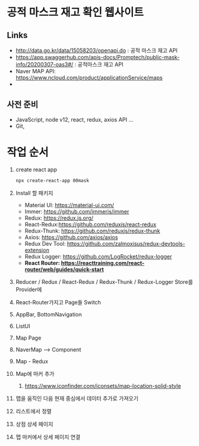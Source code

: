 # 공적 마스크 재고 확인 웹사이트

## Links

- http://data.go.kr/data/15058203/openapi.do : 공적 마스크 재고 API
- https://app.swaggerhub.com/apis-docs/Promptech/public-mask-info/20200307-oas3#/ : 공적마스크 재고 API
- Naver MAP API: https://www.ncloud.com/product/applicationService/maps
- 



## 사전 준비

- JavaScript, node v12, react, redux, axios API ...
- Git,  



# 작업 순서

1. create react app

   ```sh
   npx create-react-app 00mask
   ```

   

2. Install 할 패키지
   - Material UI: https://material-ui.com/
   - Immer: https://github.com/immerjs/immer
   - Redux: https://redux.js.org/
   - React-Redux:https://github.com/reduxjs/react-redux
   - Redux-Thunk: https://github.com/reduxjs/redux-thunk
   - Axios: https://github.com/axios/axios
   - Redux Dev Tool: https://github.com/zalmoxisus/redux-devtools-extension
   - Redux Logger: https://github.com/LogRocket/redux-logger
   - **React Router: https://reacttraining.com/react-router/web/guides/quick-start**



3. Reducer / Redux / React-Redux / Redux-Thunk / Redux-Logger Store를 Provider에
4. React-Router가지고 Page들 Switch
5. AppBar, BottomNavigation 
6. ListUI
7. Map Page
8. NaverMap --> Component
9. Map - Redux
10. Map에 마커 추가
    1. https://www.iconfinder.com/iconsets/map-location-solid-style
11. 맵을 움직인 다음 현재 중심에서 데이터 추가로 가져오기
12. 리스트에서 정렬
13. 상점 상세 페이지
14. 맵 마커에서 상세 페이지 연결